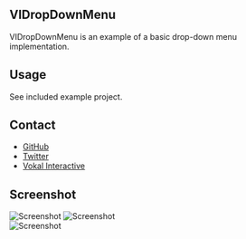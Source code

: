 ## VIDropDownMenu

VIDropDownMenu is an example of a basic drop-down menu implementation.

## Usage

See included example project.

## Contact

- [GitHub](https://github.com/bracken-dev)
- [Twitter](https://twitter.com/brackendev)
- [Vokal Interactive](http://vokalinteractive.com/)

## Screenshot

![Screenshot](https://github.com/bracken-dev/VIDropDownMenu/raw/master/VIDropDownMenu/screenshot1.png)
![Screenshot](https://github.com/bracken-dev/VIDropDownMenu/raw/master/VIDropDownMenu/screenshot2.png) 	
![Screenshot](https://github.com/bracken-dev/VIDropDownMenu/raw/master/VIDropDownMenu/screenshot3.png) 	 	
